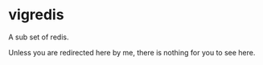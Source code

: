 vigredis
========

A sub set of redis.

Unless you are redirected here by me, there is nothing for you to see here.
